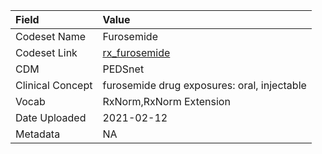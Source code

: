 |Field            |Value                                       |
|:----------------|:-------------------------------------------|
|Codeset Name     |Furosemide                                  |
|Codeset Link     |[rx_furosemide](https://github.com/PEDSnet/Variable-Dictionary/blob/main/drugs/rx_furosemide.csv)|
|CDM              |PEDSnet                                     |
|Clinical Concept |furosemide drug exposures: oral, injectable |
|Vocab            |RxNorm,RxNorm Extension                     |
|Date Uploaded    |2021-02-12                                  |
|Metadata         |NA                                          |
